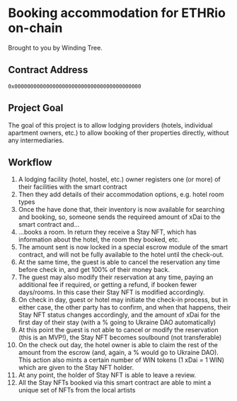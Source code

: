 # Booking accommodation for ETHRio on-chain

Brought to you by Winding Tree.

## Contract Address

`0x0000000000000000000000000000000000000000`

## Project Goal

The goal of this project is to allow lodging providers (hotels, individual apartment owners, etc.) to allow booking of ther properties directly, without any intermediaries.

## Workflow

1. A lodging facility (hotel, hostel, etc.) owner registers one (or more) of their facilities with the smart contract
1. Then they add details of their accommodation options, e.g. hotel room types
1. Once the have done that, their inventory is now available for searching and booking, so, someone sends the requireed amount of xDai to the smart contract and...
1. ...books a room. In return they receive a Stay NFT, which has information about the hotel, the room they booked, etc.
1. The amount sent is now locked in a special escrow module of the smart contract, and will not be fully available to the hotel until the check-out.
1. At the same time, the guest is able to cancel the reservation any time before check in, and get 100% of their money back.
1. The guest may also modify their reservation at any time, paying an additional fee if required, or getting a refund, if booken fewer days/rooms. In this case their Stay NFT is modified accordingly.
1. On check in day, guest or hotel may initiate the check-in process, but in either case, the other party has to confirm, and when that happens, their Stay NFT status changes accordingly, and the amount of xDai for the first day of their stay (with a % going to Ukraine DAO automatically)
1. At this point the guest is not able to cancel or modify the reservation (this is an MVP!), the Stay NFT becomes soulbound (not transferable)
1. On the check out day, the hotel owner is able to claim the rest of the amount from the escrow (and, again, a % would go to Ukraine DAO). This action also mints a certain number of WIN tokens (1 xDai = 1 WIN) which are given to the Stay NFT holder.
1. At any point, the holder of Stay NFT is able to leave a review.
1. All the Stay NFTs booked via this smart contract are able to mint a unique set of NFTs from the local artists